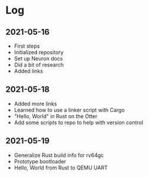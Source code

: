 # Log

## 2021-05-16

* First steps
* Initialized repository
* Set up Neuron docs
* Did a bit of research
* Added links

## 2021-05-18

* Added more links
* Learned how to use a linker script with Cargo
* "Hello, World" in Rust on the Otter
* Add some scripts to repo to help with version control

## 2021-05-19

* Generalize Rust build info for rv64gc
* Prototype bootloader
* Hello, World from Rust to QEMU UART
